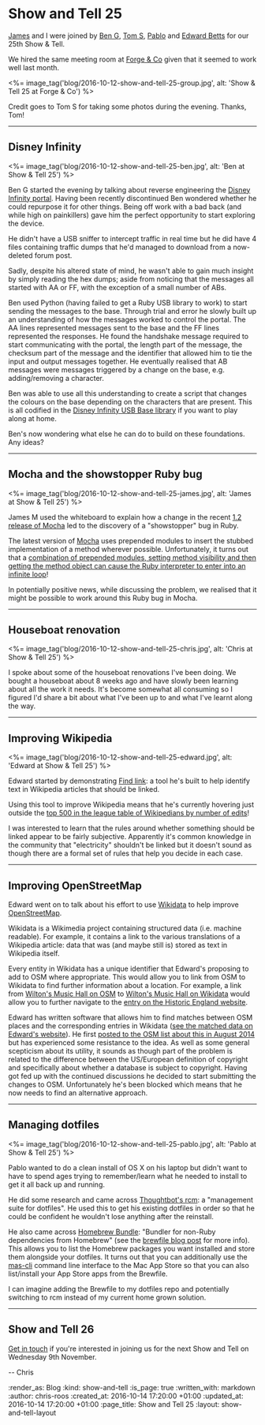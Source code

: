 Show and Tell 25
================

[James][james-mead] and I were joined by [Ben G][ben-griffiths], [Tom S][tom-stuart], [Pablo][pablo-manrubia] and [Edward Betts][edward-betts] for our 25th Show & Tell.

We hired the same meeting room at [Forge & Co][forge-and-co] given that it seemed to work well last month.

<%= image_tag('blog/2016-10-12-show-and-tell-25-group.jpg', alt: 'Show & Tell 25 at Forge & Co') %>

Credit goes to Tom S for taking some photos during the evening. Thanks, Tom!

[ben-griffiths]: https://twitter.com/beng
[edward-betts]: http://edwardbetts.com/
[forge-and-co]: http://forgeandco.co.uk/
[james-mead]: /james-mead
[pablo-manrubia]: http://pmanrubia.info/
[tom-stuart]: http://codon.com/

---

## Disney Infinity

<%= image_tag('blog/2016-10-12-show-and-tell-25-ben.jpg', alt: 'Ben at Show & Tell 25') %>

Ben G started the evening by talking about reverse engineering the [Disney Infinity portal][disney-infinity]. Having been recently discontinued Ben wondered whether he could repurpose it for other things. Being off work with a bad back (and while high on painkillers) gave him the perfect opportunity to start exploring the device.

He didn't have a USB sniffer to intercept traffic in real time but he did have 4 files containing traffic dumps that he'd managed to download from a now-deleted forum post.

Sadly, despite his altered state of mind, he wasn't able to gain much insight by simply reading the hex dumps; aside from noticing that the messages all started with AA or FF, with the exception of a small number of ABs.

Ben used Python (having failed to get a Ruby USB library to work) to start sending the messages to the base. Through trial and error he slowly built up an understanding of how the messages worked to control the portal. The AA lines represented messages sent to the base and the FF lines represented the responses. He found the handshake message required to start communicating with the portal, the length part of the message, the checksum part of the message and the identifier that allowed him to tie the input and output messages together. He eventually realised that AB messages were messages triggered by a change on the base, e.g. adding/removing a character.

Ben was able to use all this understanding to create a script that changes the colours on the base depending on the characters that are present. This is all codified in the [Disney Infinity USB Base library][di-usb-library] if you want to play along at home.

Ben's now wondering what else he can do to build on these foundations. Any ideas?

[disney-infinity]: https://en.wikipedia.org/wiki/Disney_Infinity
[di-usb-library]: https://github.com/techbelly/di-usb-library

---

## Mocha and the showstopper Ruby bug

<%= image_tag('blog/2016-10-12-show-and-tell-25-james.jpg', alt: 'James at Show & Tell 25') %>

James M used the whiteboard to explain how a change in the recent [1.2 release of Mocha][mocha-1-2] led to the discovery of a "showstopper" bug in Ruby.

The latest version of [Mocha][mocha] uses prepended modules to insert the stubbed implementation of a method wherever possible. Unfortunately, it turns out that a [combination of prepended modules, setting method visibility and then getting the method object can cause the Ruby interpreter to enter into an infinite loop][ruby-bug-12832]!

In potentially positive news, while discussing the problem, we realised that it might be possible to work around this Ruby bug in Mocha.

[mocha]: https://github.com/freerange/mocha
[mocha-1-2]: https://github.com/freerange/mocha/commit/fdbbc058eb15f11681208dccf86510e8d920982e
[ruby-bug-12832]: https://bugs.ruby-lang.org/issues/12832

---

## Houseboat renovation

<%= image_tag('blog/2016-10-12-show-and-tell-25-chris.jpg', alt: 'Chris at Show & Tell 25') %>

I spoke about some of the houseboat renovations I've been doing. We bought a houseboat about 8 weeks ago and have slowly been learning about all the work it needs. It's become somewhat all consuming so I figured I'd share a bit about what I've been up to and what I've learnt along the way.

---

## Improving Wikipedia

<%= image_tag('blog/2016-10-12-show-and-tell-25-edward.jpg', alt: 'Edward at Show & Tell 25') %>

Edward started by demonstrating [Find link][find-link]: a tool he's built to help identify text in Wikipedia articles that should be linked.

Using this tool to improve Wikipedia means that he's currently hovering just outside the [top 500 in the league table of Wikipedians by number of edits][wikipedia-edit-league-table]!

I was interested to learn that the rules around whether something should be linked appear to be fairly subjective. Apparently it's common knowledge in the community that "electricity" shouldn't be linked but it doesn't sound as though there are a formal set of rules that help you decide in each case.

[find-link]: http://edwardbetts.com/find_link
[wikipedia-edit-league-table]: https://en.wikipedia.org/wiki/Wikipedia:List_of_Wikipedians_by_number_of_edits#1.E2.80.931000

---

## Improving OpenStreetMap

Edward went on to talk about his effort to use [Wikidata][wikidata] to help improve [OpenStreetMap][osm].

Wikidata is a Wikimedia project containing structured data (i.e. machine readable). For example, it contains a link to the various translations of a Wikipedia article: data that was (and maybe still is) stored as text in Wikipedia itself.

Every entity in Wikidata has a unique identifier that Edward's proposing to add to OSM where appropriate. This would allow you to link from OSM to Wikidata to find further information about a location. For example, a link from [Wilton's Music Hall on OSM][wiltons-osm] to [Wilton's Music Hall on Wikidata][wiltons-wikidata] would allow you to further navigate to the [entry on the Historic England website][wiltons-historic-england].

Edward has written software that allows him to find matches between OSM places and the corresponding entries in Wikidata ([see the matched data on Edward's website][edward-betts-osm-wikidata]). He first [posted to the OSM list about this in August 2014][osm-mailing-list-post] but has experienced some resistance to the idea. As well as some general scepticism about its utility, it sounds as though part of the problem is related to the difference between the US/European definition of copyright and specifically about whether a database is subject to copyright. Having got fed up with the continued discussions he decided to start submitting the changes to OSM. Unfortunately he's been blocked which means that he now needs to find an alternative approach.

[edward-betts-osm-wikidata]: http://edwardbetts.com/osm-wikidata/
[osm]: https://www.openstreetmap.org/
[osm-mailing-list-post]: https://lists.openstreetmap.org/pipermail/talk/2014-August/070617.html
[wikidata]: https://www.wikidata.org/
[wiltons-historic-england]: https://www.historicengland.org.uk/listing/the-list/list-entry/1065173
[wiltons-osm]: https://www.openstreetmap.org/way/264532955
[wiltons-wikidata]: https://www.wikidata.org/wiki/Q8023341

---

## Managing dotfiles

<%= image_tag('blog/2016-10-12-show-and-tell-25-pablo.jpg', alt: 'Pablo at Show & Tell 25') %>

Pablo wanted to do a clean install of OS X on his laptop but didn't want to have to spend ages trying to remember/learn what he needed to install to get it all back up and running.

He did some research and came across [Thoughtbot's rcm][rcm]: a "management suite for dotfiles". He used this to get his existing dotfiles in order so that he could be confident he wouldn't lose anything after the reinstall.

He also came across [Homebrew Bundle][homebrew-bundle]: "Bundler for non-Ruby dependencies from Homebrew" (see the [brewfile blog post][brewfile-blog-post] for more info). This allows you to list the Homebrew packages you want installed and store them alongside your dotfiles. It turns out that you can additionally use the [mas-cli][mas-cli] command line interface to the Mac App Store so that you can also list/install your App Store apps from the Brewfile.

I can imagine adding the Brewfile to my dotfiles repo and potentially switching to rcm instead of my current home grown solution.

[homebrew-bundle]: https://github.com/Homebrew/homebrew-bundle
[rcm]: https://robots.thoughtbot.com/rcm-for-rc-files-in-dotfiles-repos
[brewfile-blog-post]: https://robots.thoughtbot.com/brewfile-a-gemfile-but-for-homebrew
[mas-cli]: https://github.com/mas-cli/mas

---

## Show and Tell 26

[Get in touch][contact] if you're interested in joining us for the next Show and Tell on Wednesday 9th November.

-- Chris

[contact]: /contact

:render_as: Blog
:kind: show-and-tell
:is_page: true
:written_with: markdown
:author: chris-roos
:created_at: 2016-10-14 17:20:00 +01:00
:updated_at: 2016-10-14 17:20:00 +01:00
:page_title: Show and Tell 25
:layout: show-and-tell-layout
